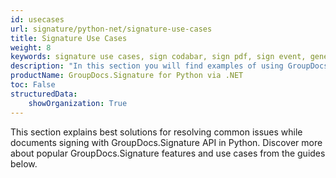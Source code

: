 ```yaml
---
id: usecases
url: signature/python-net/signature-use-cases
title: Signature Use Cases
weight: 8
keywords: signature use cases, sign codabar, sign pdf, sign event, generate qr-code, generate barcode, python signature examples
description: "In this section you will find examples of using GroupDocs.Signature for Python via .NET while documents processing."
productName: GroupDocs.Signature for Python via .NET
toc: False
structuredData:
    showOrganization: True
---
```

This section explains best solutions for resolving common issues while documents signing with GroupDocs.Signature API in Python. Discover more about popular GroupDocs.Signature features and use cases from the guides below.
